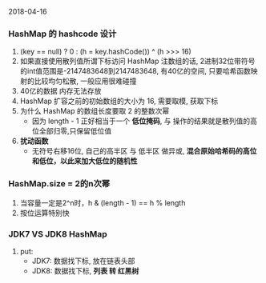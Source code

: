 2018-04-16

### HashMap 的 hashcode 设计
1. (key == null) ? 0 : (h = key.hashCode()) ^ (h >>> 16)
2. 如果直接使用散列值所谓下标访问 HashMap 注数组的话, 2进制32位带符号的int值范围是-2147483648到2147483648, 有40亿的空间, 
    只要哈希函数映射的比较均匀松散, 一般应用很难碰撞
3. 40亿的数据 内存无法存放
4. HashMap 扩容之前的初始数组的大小为 16, 需要取模, 获取下标
5. 为什么 HashMap 的数组长度要取 2 的整数次幂
    - 因为 length - 1 正好相当于一个 **低位掩码**, 与 操作的结果就是散列值的高位全部归零,只保留低位值
6. **扰动函数**         
    - 无符号右移16位, 自己的高半区 与 低半区 做异或, **混合原始哈希码的高位和低位，以此来加大低位的随机性**   
    
### HashMap.size = 2的n次幂
1. 当容量一定是2^n时，h & (length - 1) == h % length
2. 按位运算特别快
    
### JDK7 VS JDK8 HashMap
1. put:
    - JDK7: 数据找下标, 放在链表头部
    - JDK8: 数据找下标, **列表 转 红黑树**
    

    
    
    